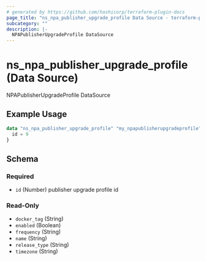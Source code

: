 ```yaml
---
# generated by https://github.com/hashicorp/terraform-plugin-docs
page_title: "ns_npa_publisher_upgrade_profile Data Source - terraform-provider-ns"
subcategory: ""
description: |-
  NPAPublisherUpgradeProfile DataSource
---
```


# ns_npa_publisher_upgrade_profile (Data Source)

NPAPublisherUpgradeProfile DataSource

## Example Usage

```terraform
data "ns_npa_publisher_upgrade_profile" "my_npapublisherupgradeprofile" {
  id = 9
}
```

<!-- schema generated by tfplugindocs -->
## Schema

### Required

- `id` (Number) publisher upgrade profile id

### Read-Only

- `docker_tag` (String)
- `enabled` (Boolean)
- `frequency` (String)
- `name` (String)
- `release_type` (String)
- `timezone` (String)


